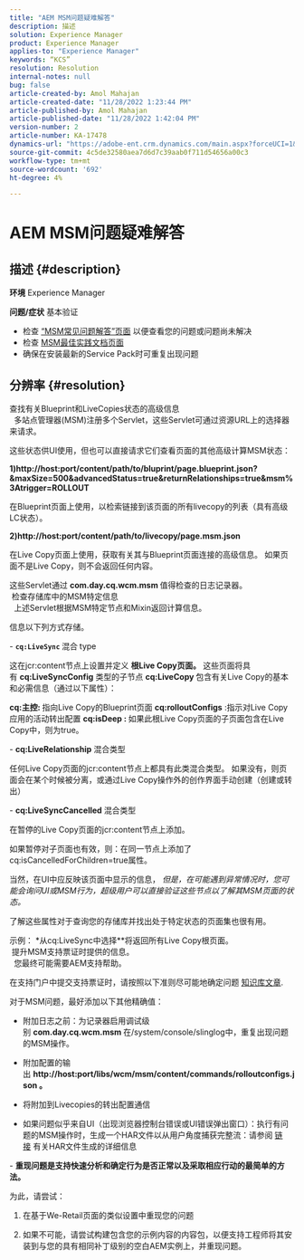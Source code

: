 ```yaml
---
title: "AEM MSM问题疑难解答"
description: 描述
solution: Experience Manager
product: Experience Manager
applies-to: "Experience Manager"
keywords: “KCS”
resolution: Resolution
internal-notes: null
bug: false
article-created-by: Amol Mahajan
article-created-date: "11/28/2022 1:23:44 PM"
article-published-by: Amol Mahajan
article-published-date: "11/28/2022 1:42:04 PM"
version-number: 2
article-number: KA-17478
dynamics-url: "https://adobe-ent.crm.dynamics.com/main.aspx?forceUCI=1&pagetype=entityrecord&etn=knowledgearticle&id=985a0ddf-1f6f-ed11-9561-6045bd006a22"
source-git-commit: 4c5de32580aea7d6d7c39aab0f711d54656a00c3
workflow-type: tm+mt
source-wordcount: '692'
ht-degree: 4%

---
```


# AEM MSM问题疑难解答

## 描述 {#description}

<b>环境</b>
Experience Manager


<b>问题/症状</b>
基本验证



- 检查 [“MSM常见问题解答”页面](https://helpx.adobe.com/experience-manager/kb/index/msm_faq.html) 以便查看您的问题或问题尚未解决
- 检查 [MSM最佳实践文档页面](https://experienceleague.adobe.com/docs/experience-manager-65/administering/introduction/msm-best-practices.html?lang=en)
- 确保在安装最新的Service Pack时可重复出现问题



## 分辨率 {#resolution}

查找有关Blueprint和LiveCopies状态的高级信息<br> 
多站点管理器(MSM)注册多个Servlet，这些Servlet可通过资源URL上的选择器来请求。

这些状态供UI使用，但也可以直接请求它们查看页面的其他高级计算MSM状态：

<b>1)http://host:port/content/path/to/bluprint/page.blueprint.json?&amp;maxSize=500&amp;advancedStatus=true&amp;returnRelationships=true&amp;msm%3Atrigger=ROLLOUT</b>

在Blueprint页面上使用，以检索链接到该页面的所有livecopy的列表（具有高级LC状态）。



<b>2)http://host:port/content/path/to/livecopy/page.msm.json</b>

在Live Copy页面上使用，获取有关其与Blueprint页面连接的高级信息。
如果页面不是Live Copy，则不会返回任何内容。



这些Servlet通过 <b>com.day.cq.wcm.msm </b>值得检查的日志记录器。
<br> 检查存储库中的MSM特定信息<br> 
上述Servlet根据MSM特定节点和Mixin返回计算信息。

信息以下列方式存储。

- <b>`cq:LiveSync` </b>混合<b> </b>type

这在jcr:content节点上设置并定义 <b>根Live Copy页面。</b>
这些页面将具有 <b>cq:LiveSyncConfig</b> 类型的子节点 <b>cq:LiveCopy </b>包含有关Live Copy的基本和必需信息（通过以下属性）：

<b>cq:主控: </b>指向Live Copy的Blueprint页面
<b>cq:rolloutConfigs</b> :指示对Live Copy应用的活动转出配置
<b>cq:isDeep : </b>如果此根Live Copy页面的子页面包含在Live Copy中，则为true。



- <b>cq:LiveRelationship</b> 混合类型

任何Live Copy页面的jcr:content节点上都具有此类混合类型。
如果没有，则页面会在某个时候被分离，或通过Live Copy操作外的创作界面手动创建（创建或转出）



- <b>cq:LiveSyncCancelled</b> 混合类型

在暂停的Live Copy页面的jcr:content节点上添加。

如果暂停对子页面也有效，则：在同一节点上添加了cq:isCancelledForChildren=true属性。



当然，在UI中应反映该页面中显示的信息， *但是，在可能遇到异常情况时，您可能会询问UI或MSM行为，超级用户可以直接验证这些节点以了解其MSM页面的状态。*

了解这些属性对于查询您的存储库并找出处于特定状态的页面集也很有用。

示例： *从cq:LiveSync中选择\**将返回所有Live Copy根页面。
<br> 提升MSM支持票证时提供的信息。<br> 
您最终可能需要AEM支持帮助。

在支持门户中提交支持票证时，请按照以下准则尽可能地确定问题 [知识库文章](https://helpx.adobe.com/cq/kb/how-to-fully-qualify-a-ticket.html).

对于MSM问题，最好添加以下其他精确值：

- 附加日志之前：为记录器启用调试级别 <b>com.day.cq.wcm.msm </b>在/system/console/slinglog中，重复出现问题的MSM操作。

- 附加配置的输出 <b>http://host:port/libs/wcm/msm/content/commands/rolloutconfigs.json 。</b>

- 将附加到Livecopies的转出配置通信

- 如果问题似乎来自UI（出现浏览器控制台错误或UI错误弹出窗口）：执行有问题的MSM操作时，生成一个HAR文件以从用户角度捕获完整流：请参阅 [链接](https://help.tenderapp.com/kb/troubleshooting-your-tender-site/generating-an-har-file) 有关HAR文件生成的详细信息

- <b>重现问题是支持快速分析和确定行为是否正常以及采取相应行动的最简单的方法。</b>

为此，请尝试：

1) 在基于We-Retail页面的类似设置中重现您的问题

2) 如果不可能，请尝试构建包含您的示例内容的内容包，以便支持工程师将其安装到与您的具有相同补丁级别的空白AEM实例上，并重现问题。
